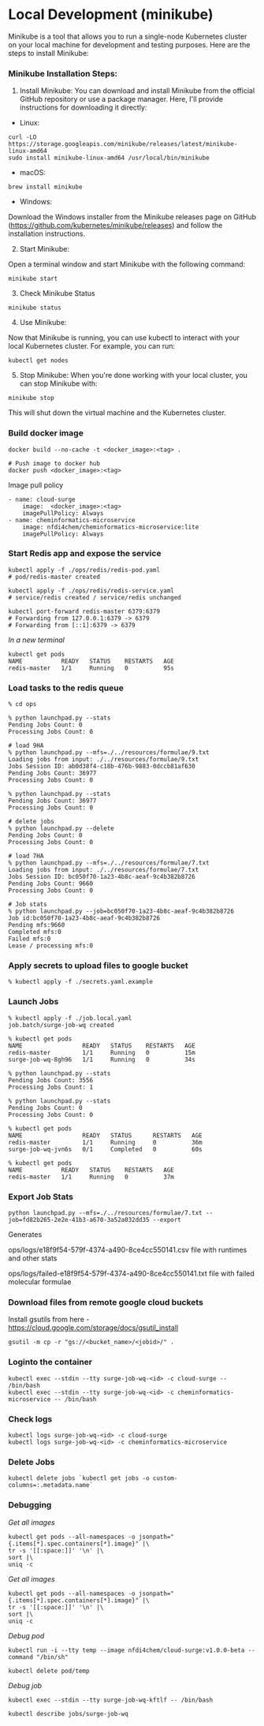# Local Development (minikube)

Minikube is a tool that allows you to run a single-node Kubernetes cluster on your local machine for development and testing purposes. Here are the steps to install Minikube:

### Minikube Installation Steps:

1. Install Minikube: You can download and install Minikube from the official GitHub repository or use a package manager. Here, I'll provide instructions for downloading it directly:

- Linux: 

```
curl -LO https://storage.googleapis.com/minikube/releases/latest/minikube-linux-amd64
sudo install minikube-linux-amd64 /usr/local/bin/minikube
```

- macOS:

```
brew install minikube
```

- Windows:

Download the Windows installer from the Minikube releases page on GitHub (https://github.com/kubernetes/minikube/releases) and follow the installation instructions.

2. Start Minikube:

Open a terminal window and start Minikube with the following command:
```
minikube start
```

3. Check Minikube Status
```
minikube status
```

4. Use Minikube:

Now that Minikube is running, you can use kubectl to interact with your local Kubernetes cluster. For example, you can run:

```
kubectl get nodes
```

5. Stop Minikube:
When you're done working with your local cluster, you can stop Minikube with:

```
minikube stop
```
This will shut down the virtual machine and the Kubernetes cluster.

### Build docker image

```
docker build --no-cache -t <docker_image>:<tag> .

# Push image to docker hub
docker push <docker_image>:<tag>
```

Image pull policy

```
- name: cloud-surge
    image:  <docker_image>:<tag>
    imagePullPolicy: Always
- name: cheminformatics-microservice
    image: nfdi4chem/cheminformatics-microservice:lite
    imagePullPolicy: Always
```

### Start Redis app and expose the service

```
kubectl apply -f ./ops/redis/redis-pod.yaml
# pod/redis-master created

kubectl apply -f ./ops/redis/redis-service.yaml
# service/redis created / service/redis unchanged

kubectl port-forward redis-master 6379:6379
# Forwarding from 127.0.0.1:6379 -> 6379
# Forwarding from [::1]:6379 -> 6379
```

*In a new terminal*

```
kubectl get pods
NAME           READY   STATUS    RESTARTS   AGE
redis-master   1/1     Running   0          95s
```

### Load tasks to the redis queue

```
% cd ops

% python launchpad.py --stats
Pending Jobs Count: 0
Processing Jobs Count: 0

# load 9HA
% python launchpad.py --mfs=./../resources/formulae/9.txt
Loading jobs from input: ./../resources/formulae/9.txt
Jobs Session ID: ab0d38f4-c18b-476b-9883-0dccb81af630
Pending Jobs Count: 36977
Processing Jobs Count: 0

% python launchpad.py --stats                            
Pending Jobs Count: 36977
Processing Jobs Count: 0

# delete jobs
% python launchpad.py --delete
Pending Jobs Count: 0
Processing Jobs Count: 0

# load 7HA
% python launchpad.py --mfs=./../resources/formulae/7.txt
Loading jobs from input: ./../resources/formulae/7.txt
Jobs Session ID: bc050f70-1a23-4b8c-aeaf-9c4b382b8726
Pending Jobs Count: 9660
Processing Jobs Count: 0

# Job stats
% python launchpad.py --job=bc050f70-1a23-4b8c-aeaf-9c4b382b8726
Job id:bc050f70-1a23-4b8c-aeaf-9c4b382b8726
Pending mfs:9660
Completed mfs:0
Failed mfs:0
Lease / processing mfs:0
```
### Apply secrets to upload files to google bucket

```
% kubectl apply -f ./secrets.yaml.example
```

### Launch Jobs

```
% kubectl apply -f ./job.local.yaml
job.batch/surge-job-wq created

% kubectl get pods                 
NAME                 READY   STATUS    RESTARTS   AGE
redis-master         1/1     Running   0          15m
surge-job-wq-8gh96   1/1     Running   0          34s

% python launchpad.py --stats
Pending Jobs Count: 3556
Processing Jobs Count: 1

% python launchpad.py --stats
Pending Jobs Count: 0
Processing Jobs Count: 0

% kubectl get pods           
NAME                 READY   STATUS      RESTARTS   AGE
redis-master         1/1     Running     0          36m
surge-job-wq-jvn6s   0/1     Completed   0          60s

% kubectl get pods
NAME           READY   STATUS    RESTARTS   AGE
redis-master   1/1     Running   0          37m
```

### Export Job Stats

```
python launchpad.py --mfs=./../resources/formulae/7.txt --job=fd82b265-2e2e-41b3-a670-3a52a032dd35 --export
```

Generates

ops/logs/e18f9f54-579f-4374-a490-8ce4cc550141.csv file with runtimes and other stats

ops/logs/failed-e18f9f54-579f-4374-a490-8ce4cc550141.txt file with failed molecular formulae

### Download files from remote google cloud buckets

Install gsutils from here  - https://cloud.google.com/storage/docs/gsutil_install

```
gsutil -m cp -r "gs://<bucket_name>/<jobid>/" .
```

### Loginto the container 

```
kubectl exec --stdin --tty surge-job-wq-<id> -c cloud-surge -- /bin/bash
kubectl exec --stdin --tty surge-job-wq-<id> -c cheminformatics-microservice -- /bin/bash
```

### Check logs

```
kubectl logs surge-job-wq-<id> -c cloud-surge
kubectl logs surge-job-wq-<id> -c cheminformatics-microservice
```

### Delete Jobs

```
kubectl delete jobs `kubectl get jobs -o custom-columns=:.metadata.name`
```

### Debugging

*Get all images*

```
kubectl get pods --all-namespaces -o jsonpath="{.items[*].spec.containers[*].image}" |\
tr -s '[[:space:]]' '\n' |\
sort |\
uniq -c
```

*Get all images*

```
kubectl get pods --all-namespaces -o jsonpath="{.items[*].spec.containers[*].image}" |\
tr -s '[[:space:]]' '\n' |\
sort |\
uniq -c
```

*Debug pod*
```
kubectl run -i --tty temp --image nfdi4chem/cloud-surge:v1.0.0-beta --command "/bin/sh"

kubectl delete pod/temp
```

*Debug job*
```
kubectl exec --stdin --tty surge-job-wq-kftlf -- /bin/bash

kubectl describe jobs/surge-job-wq
```